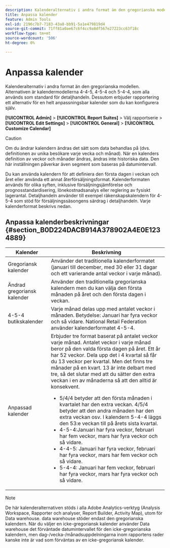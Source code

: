 ```yaml
---
description: Kalenderalternativ i andra format än den gregorianska modellen. Alternativen är kalendermodellerna 4-4-5, 4-5-4 och 5-4-4, som alla används som standard för detaljhandeln. Dessutom erbjuder rapportering ett alternativ för en helt anpassningsbar kalender som du kan konfigurera själv.
title: Anpassa kalender
feature: Admin Tools
exl-id: 2196c7b7-7183-43a8-bb91-5a1e479819d4
source-git-commit: 71ff81a0ae67c6f4cc9a8df567e27223cc63f18c
workflow-type: tm+mt
source-wordcount: '506'
ht-degree: 0%

---
```


# Anpassa kalender

Kalenderalternativ i andra format än den gregorianska modellen. Alternativen är kalendermodellerna 4-4-5, 4-5-4 och 5-4-4, som alla används som standard för detaljhandeln. Dessutom erbjuder rapportering ett alternativ för en helt anpassningsbar kalender som du kan konfigurera själv.

**[!UICONTROL Admin]** > **[!UICONTROL Report Suites]** > Välj rapportserie > **[!UICONTROL Edit Settings]** > **[!UICONTROL General]** > **[!UICONTROL Customize Calendar]**

>[!CAUTION]
>
>Om du ändrar kalendern ändras det sätt som data behandlas på (dvs. definitionen av unika besökare varje vecka och månad). När en kalenders definition av veckor och månader ändras, ändras inte historiska data. Den här inställningen påverkar även segment som baseras på datumintervall.

Du kan använda kalendern för att definiera den första dagen i veckan och året eller använda ett annat återförsäljningsformat. Kalenderformaten används för olika syften, inklusive försäljningsjämförelse och prognosstandardisering, lönekostnadsanalys eller reglering av fysiskt lagerantal. Detaljhandeln använder till exempel räkenskapskalendern för 4-5-4 som stöd för försäljningssäsongens särdrag i detaljhandeln. Varje kalenderformat beskrivs nedan.

## Anpassa kalenderbeskrivningar {#section_B0D224DACB914A378902A4E0E1234889}

| Kalender | Beskrivning |
|--- |--- |
| Gregoriansk kalender | Använder det traditionella kalenderformatet (januari till december, med 30 eller 31 dagar och ett varierande antal veckor i varje månad). |
| Ändrad gregoriansk kalender | Använder den traditionella gregorianska kalendern men du kan välja den första månaden på året och den första dagen i veckan. |
| 4-5-4 butikskalender | Varje månad delas upp med antalet veckor i månaden. Betydelse: Januari har fyra veckor och så vidare. National Retail Federation använder kalenderformatet 4-5-4. |
| Anpassad kalender | Erbjuder tre format baserat på antalet veckor varje månad. Antalet veckor i varje månad beror på den valda första dagen på året.  Ett år har 52 veckor. Dela upp det i 4 kvartal så får du 13 veckor per kvartal. Men det finns tre månader på en kvart. 13 är inte delbart med tre, så det slutar med att du sätter den extra veckan i en av månaderna så att den alltid är konsekvent.<ul><li>5/4/4 betyder att den första månaden i kvartalet har den extra veckan. 4/5/4 betyder att den andra månaden har den extra veckan osv. I kalendern 5-4-4 läggs den 53:e veckan till på årets sista kvartal.</li><li>4-5-4:Januari har fyra veckor, februari har fem veckor, mars har fyra veckor och så vidare.</li><li>4-4-5: Januari har fyra veckor, februari har fyra veckor, mars har fem veckor och så vidare.</li><li>5-4-4: Januari har fem veckor, februari har fyra veckor, mars har fyra veckor och så vidare.</li></ul> |

>[!NOTE]
>De här kalenderalternativen stöds i alla Adobe Analytics-verktyg (Analysis Workspace, Rapporter och analyser, Report Builder, Activity Map), utom för Data warehouse. data warehouse stöder endast den gregorianska kalendern. När du väljer en icke-gregoriansk kalender använder Data warehouse det förväntade datumintervallet för den icke-gregorianska kalendern, men dag-/vecka-/månadsuppdelningarna inom rapportens rader kanske inte är vad som förväntas av en icke-gregoriansk kalender.
